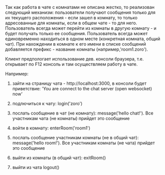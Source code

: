 Так как работа в чате с комнатами не описана жестко, то реализован следующий механизм:
пользователи получают сообщения только для их текущего расположения - если зашел в комнату, 
то только адресованные для комнаты, ecли в общем чате - то для него. 
Пользователь всегда может перейти из комнаты в другую комнату - и будет получать только ее сообщения. 
Пользователь всегда может единовременно находиться в одном месте (конкретная комната, общий чат).
При нахождении в комнате к его имени в списке сообщений добавляется префикс - название комнаты 
(например,'room1.zoro').

Клиент предпологает использование дев. консоли браузера, т.е. открывает по F12 консоль и там осуществляем
работу в чате. 

Например:

1) зайти на страницу чата - http://localhost:3000, в консоли будет приветствие: 
'You are connect to the chat server (open websocket) now'

2) подлючиться к чату: login('zoro')

3) послать сообщение в чат (не комнату): message('hello chat!'). Все участникам чата (не комнаты) прийдет это сообщение

4) войти в комнату: enterRoom('room1')

5) послать сообщение участникам комнаты (не в общий чат): message('hello room!'). Все участникам комнаты (не чата) прийдет это сообщение

6) выйти из комнаты (в общий чат): exitRoom()

7) выйти из чата logout()

